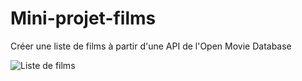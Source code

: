 # Mini-projet-films
Créer une liste de films à partir d'une API de l'Open Movie Database 

![Liste de films](https://github.com/code-gt/mini-projet-films/blob/2f213a8e5f7cea937ab23815f187dc0eb27995bd/preview.png)
